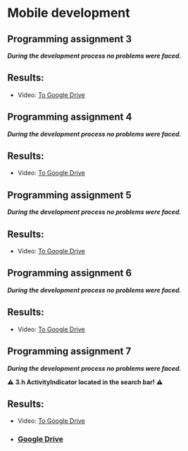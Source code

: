 # Mobile development
## Programming assignment 3

***During the development process no problems were faced.***

## Results:
* Video:
[To Google Drive](https://drive.google.com/uc?export=view&id=15RNV1ATi1EU0UEQ-KRo6DsT_pqE5JjyB)

## Programming assignment 4

***During the development process no problems were faced.***

## Results:
* Video:
[To Google Drive](https://drive.google.com/file/d/1tZWietb4QUzGOR0PfN8aG48h_5O1PQvt/view?usp=sharing)


## Programming assignment 5

***During the development process no problems were faced.***

## Results:
* Video:
[To Google Drive](https://drive.google.com/file/d/1wyBya0dat9UooJXl_uq_BUfjMUQSrIPQ/view?usp=sharing)

## Programming assignment 6
***During the development process no problems were faced.***

## Results:
* Video:
[To Google Drive](https://drive.google.com/file/d/1zw_OYeJ8FkrfFpyNNOJgUnAL7Yd2kdj_/view?usp=sharing)

## Programming assignment 7
***During the development process no problems were faced.***

:warning: **3.h ActivityIndicator located in the search bar!** :warning:

## Results:
* Video:
[To Google Drive](https://drive.google.com/file/d/1uHoY8W6oJZBUblVZsnVRPyhxSNBboEfj/view?usp=sharing)

* ### [Google Drive](https://drive.google.com/drive/folders/1jVc_KopN3kiFTXzMs9S9HVEno_f429nv?usp=sharing)
